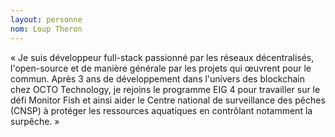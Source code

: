 ```yaml
---
layout: personne 
nom: Loup Theron 
---
```


« Je suis développeur full-stack passionné par les réseaux décentralisés, l'open-source et de manière générale par les projets qui œuvrent pour le commun. Après 3 ans de développement dans l'univers des blockchain chez OCTO Technology, je rejoins le programme EIG 4 pour travailler sur le défi Monitor Fish et ainsi aider le Centre national de surveillance des pêches (CNSP) à protéger les ressources aquatiques en contrôlant notamment la surpêche. »

